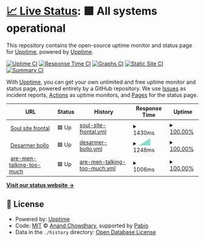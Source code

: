 # [📈 Live Status](https://demo.upptime.js.org): <!--live status--> **🟩 All systems operational**

This repository contains the open-source uptime monitor and status page for [Upptime](https://upptime.js.org), powered by [Upptime](https://github.com/upptime/upptime).

[![Uptime CI](https://github.com/gigabyte6372/upptime/workflows/Uptime%20CI/badge.svg)](https://github.com/gigabyte6372/upptime/actions?query=workflow%3A%22Uptime+CI%22)
[![Response Time CI](https://github.com/gigabyte6372/upptime/workflows/Response%20Time%20CI/badge.svg)](https://github.com/gigabyte6372/upptime/actions?query=workflow%3A%22Response+Time+CI%22)
[![Graphs CI](https://github.com/gigabyte6372/upptime/workflows/Graphs%20CI/badge.svg)](https://github.com/gigabyte6372/upptime/actions?query=workflow%3A%22Graphs+CI%22)
[![Static Site CI](https://github.com/gigabyte6372/upptime/workflows/Static%20Site%20CI/badge.svg)](https://github.com/gigabyte6372/upptime/actions?query=workflow%3A%22Static+Site+CI%22)
[![Summary CI](https://github.com/gigabyte6372/upptime/workflows/Summary%20CI/badge.svg)](https://github.com/gigabyte6372/upptime/actions?query=workflow%3A%22Summary+CI%22)

With [Upptime](https://upptime.js.org), you can get your own unlimited and free uptime monitor and status page, powered entirely by a GitHub repository. We use [Issues](https://github.com/upptime/upptime/issues) as incident reports, [Actions](https://github.com/gigabyte6372/upptime/actions) as uptime monitors, and [Pages](https://demo.upptime.js.org) for the status page.

<!--start: status pages-->
<!-- This summary is generated by Upptime (https://github.com/upptime/upptime) -->
<!-- Do not edit this manually, your changes will be overwritten -->
<!-- prettier-ignore -->
| URL | Status | History | Response Time | Uptime |
| --- | ------ | ------- | ------------- | ------ |
| <img alt="" src="https://icons.duckduckgo.com/ip3/lessoulevementsdelaterre.org.ico" height="13"> [Soul site frontal](https://lessoulevementsdelaterre.org) | 🟩 Up | [soul-site-frontal.yml](https://github.com/gigabyte6372/upptime/commits/HEAD/history/soul-site-frontal.yml) | <details><summary><img alt="Response time graph" src="./graphs/soul-site-frontal/response-time-week.png" height="20"> 1430ms</summary><br><a href="https://gigabyte6372.github.io/upptime/history/soul-site-frontal"><img alt="Response time 1340" src="https://img.shields.io/endpoint?url=https%3A%2F%2Fraw.githubusercontent.com%2Fgigabyte6372%2Fupptime%2FHEAD%2Fapi%2Fsoul-site-frontal%2Fresponse-time.json"></a><br><a href="https://gigabyte6372.github.io/upptime/history/soul-site-frontal"><img alt="24-hour response time 1549" src="https://img.shields.io/endpoint?url=https%3A%2F%2Fraw.githubusercontent.com%2Fgigabyte6372%2Fupptime%2FHEAD%2Fapi%2Fsoul-site-frontal%2Fresponse-time-day.json"></a><br><a href="https://gigabyte6372.github.io/upptime/history/soul-site-frontal"><img alt="7-day response time 1430" src="https://img.shields.io/endpoint?url=https%3A%2F%2Fraw.githubusercontent.com%2Fgigabyte6372%2Fupptime%2FHEAD%2Fapi%2Fsoul-site-frontal%2Fresponse-time-week.json"></a><br><a href="https://gigabyte6372.github.io/upptime/history/soul-site-frontal"><img alt="30-day response time 1340" src="https://img.shields.io/endpoint?url=https%3A%2F%2Fraw.githubusercontent.com%2Fgigabyte6372%2Fupptime%2FHEAD%2Fapi%2Fsoul-site-frontal%2Fresponse-time-month.json"></a><br><a href="https://gigabyte6372.github.io/upptime/history/soul-site-frontal"><img alt="1-year response time 1340" src="https://img.shields.io/endpoint?url=https%3A%2F%2Fraw.githubusercontent.com%2Fgigabyte6372%2Fupptime%2FHEAD%2Fapi%2Fsoul-site-frontal%2Fresponse-time-year.json"></a></details> | <details><summary><a href="https://gigabyte6372.github.io/upptime/history/soul-site-frontal">100.00%</a></summary><a href="https://gigabyte6372.github.io/upptime/history/soul-site-frontal"><img alt="All-time uptime 99.96%" src="https://img.shields.io/endpoint?url=https%3A%2F%2Fraw.githubusercontent.com%2Fgigabyte6372%2Fupptime%2FHEAD%2Fapi%2Fsoul-site-frontal%2Fuptime.json"></a><br><a href="https://gigabyte6372.github.io/upptime/history/soul-site-frontal"><img alt="24-hour uptime 100.00%" src="https://img.shields.io/endpoint?url=https%3A%2F%2Fraw.githubusercontent.com%2Fgigabyte6372%2Fupptime%2FHEAD%2Fapi%2Fsoul-site-frontal%2Fuptime-day.json"></a><br><a href="https://gigabyte6372.github.io/upptime/history/soul-site-frontal"><img alt="7-day uptime 100.00%" src="https://img.shields.io/endpoint?url=https%3A%2F%2Fraw.githubusercontent.com%2Fgigabyte6372%2Fupptime%2FHEAD%2Fapi%2Fsoul-site-frontal%2Fuptime-week.json"></a><br><a href="https://gigabyte6372.github.io/upptime/history/soul-site-frontal"><img alt="30-day uptime 99.96%" src="https://img.shields.io/endpoint?url=https%3A%2F%2Fraw.githubusercontent.com%2Fgigabyte6372%2Fupptime%2FHEAD%2Fapi%2Fsoul-site-frontal%2Fuptime-month.json"></a><br><a href="https://gigabyte6372.github.io/upptime/history/soul-site-frontal"><img alt="1-year uptime 99.96%" src="https://img.shields.io/endpoint?url=https%3A%2F%2Fraw.githubusercontent.com%2Fgigabyte6372%2Fupptime%2FHEAD%2Fapi%2Fsoul-site-frontal%2Fuptime-year.json"></a></details>
| <img alt="" src="https://icons.duckduckgo.com/ip3/desarmerbollore.net.ico" height="13"> [Desarmer bollo](https://desarmerbollore.net/) | 🟩 Up | [desarmer-bollo.yml](https://github.com/gigabyte6372/upptime/commits/HEAD/history/desarmer-bollo.yml) | <details><summary><img alt="Response time graph" src="./graphs/desarmer-bollo/response-time-week.png" height="20"> 1246ms</summary><br><a href="https://gigabyte6372.github.io/upptime/history/desarmer-bollo"><img alt="Response time 1215" src="https://img.shields.io/endpoint?url=https%3A%2F%2Fraw.githubusercontent.com%2Fgigabyte6372%2Fupptime%2FHEAD%2Fapi%2Fdesarmer-bollo%2Fresponse-time.json"></a><br><a href="https://gigabyte6372.github.io/upptime/history/desarmer-bollo"><img alt="24-hour response time 1181" src="https://img.shields.io/endpoint?url=https%3A%2F%2Fraw.githubusercontent.com%2Fgigabyte6372%2Fupptime%2FHEAD%2Fapi%2Fdesarmer-bollo%2Fresponse-time-day.json"></a><br><a href="https://gigabyte6372.github.io/upptime/history/desarmer-bollo"><img alt="7-day response time 1246" src="https://img.shields.io/endpoint?url=https%3A%2F%2Fraw.githubusercontent.com%2Fgigabyte6372%2Fupptime%2FHEAD%2Fapi%2Fdesarmer-bollo%2Fresponse-time-week.json"></a><br><a href="https://gigabyte6372.github.io/upptime/history/desarmer-bollo"><img alt="30-day response time 1215" src="https://img.shields.io/endpoint?url=https%3A%2F%2Fraw.githubusercontent.com%2Fgigabyte6372%2Fupptime%2FHEAD%2Fapi%2Fdesarmer-bollo%2Fresponse-time-month.json"></a><br><a href="https://gigabyte6372.github.io/upptime/history/desarmer-bollo"><img alt="1-year response time 1215" src="https://img.shields.io/endpoint?url=https%3A%2F%2Fraw.githubusercontent.com%2Fgigabyte6372%2Fupptime%2FHEAD%2Fapi%2Fdesarmer-bollo%2Fresponse-time-year.json"></a></details> | <details><summary><a href="https://gigabyte6372.github.io/upptime/history/desarmer-bollo">100.00%</a></summary><a href="https://gigabyte6372.github.io/upptime/history/desarmer-bollo"><img alt="All-time uptime 99.96%" src="https://img.shields.io/endpoint?url=https%3A%2F%2Fraw.githubusercontent.com%2Fgigabyte6372%2Fupptime%2FHEAD%2Fapi%2Fdesarmer-bollo%2Fuptime.json"></a><br><a href="https://gigabyte6372.github.io/upptime/history/desarmer-bollo"><img alt="24-hour uptime 100.00%" src="https://img.shields.io/endpoint?url=https%3A%2F%2Fraw.githubusercontent.com%2Fgigabyte6372%2Fupptime%2FHEAD%2Fapi%2Fdesarmer-bollo%2Fuptime-day.json"></a><br><a href="https://gigabyte6372.github.io/upptime/history/desarmer-bollo"><img alt="7-day uptime 100.00%" src="https://img.shields.io/endpoint?url=https%3A%2F%2Fraw.githubusercontent.com%2Fgigabyte6372%2Fupptime%2FHEAD%2Fapi%2Fdesarmer-bollo%2Fuptime-week.json"></a><br><a href="https://gigabyte6372.github.io/upptime/history/desarmer-bollo"><img alt="30-day uptime 99.96%" src="https://img.shields.io/endpoint?url=https%3A%2F%2Fraw.githubusercontent.com%2Fgigabyte6372%2Fupptime%2FHEAD%2Fapi%2Fdesarmer-bollo%2Fuptime-month.json"></a><br><a href="https://gigabyte6372.github.io/upptime/history/desarmer-bollo"><img alt="1-year uptime 99.96%" src="https://img.shields.io/endpoint?url=https%3A%2F%2Fraw.githubusercontent.com%2Fgigabyte6372%2Fupptime%2FHEAD%2Fapi%2Fdesarmer-bollo%2Fuptime-year.json"></a></details>
| <img alt="" src="https://icons.duckduckgo.com/ip3/are-men-talking-too-much.outilsdelutte.net.ico" height="13"> [are-men-talking-too-much](https://are-men-talking-too-much.outilsdelutte.net/) | 🟩 Up | [are-men-talking-too-much.yml](https://github.com/gigabyte6372/upptime/commits/HEAD/history/are-men-talking-too-much.yml) | <details><summary><img alt="Response time graph" src="./graphs/are-men-talking-too-much/response-time-week.png" height="20"> 1006ms</summary><br><a href="https://gigabyte6372.github.io/upptime/history/are-men-talking-too-much"><img alt="Response time 1056" src="https://img.shields.io/endpoint?url=https%3A%2F%2Fraw.githubusercontent.com%2Fgigabyte6372%2Fupptime%2FHEAD%2Fapi%2Fare-men-talking-too-much%2Fresponse-time.json"></a><br><a href="https://gigabyte6372.github.io/upptime/history/are-men-talking-too-much"><img alt="24-hour response time 832" src="https://img.shields.io/endpoint?url=https%3A%2F%2Fraw.githubusercontent.com%2Fgigabyte6372%2Fupptime%2FHEAD%2Fapi%2Fare-men-talking-too-much%2Fresponse-time-day.json"></a><br><a href="https://gigabyte6372.github.io/upptime/history/are-men-talking-too-much"><img alt="7-day response time 1006" src="https://img.shields.io/endpoint?url=https%3A%2F%2Fraw.githubusercontent.com%2Fgigabyte6372%2Fupptime%2FHEAD%2Fapi%2Fare-men-talking-too-much%2Fresponse-time-week.json"></a><br><a href="https://gigabyte6372.github.io/upptime/history/are-men-talking-too-much"><img alt="30-day response time 1056" src="https://img.shields.io/endpoint?url=https%3A%2F%2Fraw.githubusercontent.com%2Fgigabyte6372%2Fupptime%2FHEAD%2Fapi%2Fare-men-talking-too-much%2Fresponse-time-month.json"></a><br><a href="https://gigabyte6372.github.io/upptime/history/are-men-talking-too-much"><img alt="1-year response time 1056" src="https://img.shields.io/endpoint?url=https%3A%2F%2Fraw.githubusercontent.com%2Fgigabyte6372%2Fupptime%2FHEAD%2Fapi%2Fare-men-talking-too-much%2Fresponse-time-year.json"></a></details> | <details><summary><a href="https://gigabyte6372.github.io/upptime/history/are-men-talking-too-much">100.00%</a></summary><a href="https://gigabyte6372.github.io/upptime/history/are-men-talking-too-much"><img alt="All-time uptime 100.00%" src="https://img.shields.io/endpoint?url=https%3A%2F%2Fraw.githubusercontent.com%2Fgigabyte6372%2Fupptime%2FHEAD%2Fapi%2Fare-men-talking-too-much%2Fuptime.json"></a><br><a href="https://gigabyte6372.github.io/upptime/history/are-men-talking-too-much"><img alt="24-hour uptime 100.00%" src="https://img.shields.io/endpoint?url=https%3A%2F%2Fraw.githubusercontent.com%2Fgigabyte6372%2Fupptime%2FHEAD%2Fapi%2Fare-men-talking-too-much%2Fuptime-day.json"></a><br><a href="https://gigabyte6372.github.io/upptime/history/are-men-talking-too-much"><img alt="7-day uptime 100.00%" src="https://img.shields.io/endpoint?url=https%3A%2F%2Fraw.githubusercontent.com%2Fgigabyte6372%2Fupptime%2FHEAD%2Fapi%2Fare-men-talking-too-much%2Fuptime-week.json"></a><br><a href="https://gigabyte6372.github.io/upptime/history/are-men-talking-too-much"><img alt="30-day uptime 100.00%" src="https://img.shields.io/endpoint?url=https%3A%2F%2Fraw.githubusercontent.com%2Fgigabyte6372%2Fupptime%2FHEAD%2Fapi%2Fare-men-talking-too-much%2Fuptime-month.json"></a><br><a href="https://gigabyte6372.github.io/upptime/history/are-men-talking-too-much"><img alt="1-year uptime 100.00%" src="https://img.shields.io/endpoint?url=https%3A%2F%2Fraw.githubusercontent.com%2Fgigabyte6372%2Fupptime%2FHEAD%2Fapi%2Fare-men-talking-too-much%2Fuptime-year.json"></a></details>

<!--end: status pages-->

[**Visit our status website →**](https://demo.upptime.js.org)

## 📄 License

- Powered by: [Upptime](https://github.com/upptime/upptime)
- Code: [MIT](./LICENSE) © [Anand Chowdhary](https://anandchowdhary.com), supported by [Pabio](https://pabio.com)
- Data in the `./history` directory: [Open Database License](https://opendatacommons.org/licenses/odbl/1-0/)
